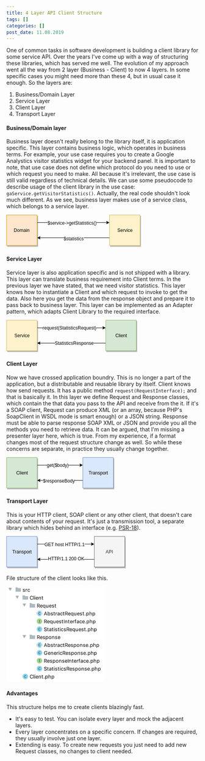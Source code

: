 ```yaml
---
title: 4 Layer API Client Structure
tags: []
categories: []
post_date: 11.08.2019
---
```


One of common tasks in software development is building a client library for some service API. Over the years I've come up with a way of structuring these libraries, which has served me well. The evolution of my approach went all the way from 2 layer (Business - Client) to now 4 layers. In some specific cases you might need more than these 4, but in usual case it enough. So the layers are:

1. Business/Domain Layer
2. Service Layer
3. Client Layer
4. Transport Layer

#### Business/Domain layer
Business layer doesn't really belong to the library itself, it is application specific. This layer contains business logic, which operates in business terms. For example, your use case requires you to create a Google Analystics visitor statistics widget for your backend panel. It is important to note, that use case does not define which protocol do you need to use or which request you need to make. All because it's irrelevant, the use case is still valid regardless of technical details. We can use some pseudocode to describe usage of the client library in the use case: `gaService.getVisitorStatistics()`. Actually, the real code shouldn't look much different. As we see, business layer makes use of a service class, which belongs to a service layer.

<div class="text-center">
	<svg xmlns="http://www.w3.org/2000/svg" xmlns:xlink="http://www.w3.org/1999/xlink" version="1.1" width="353px" height="84px" viewBox="-0.5 -0.5 353 84"><defs/><g><path d="M 270 60 L 86.37 60" fill="none" stroke="#000000" stroke-miterlimit="10" pointer-events="none"/><path d="M 81.12 60 L 88.12 56.5 L 86.37 60 L 88.12 63.5 Z" fill="#000000" stroke="#000000" stroke-miterlimit="10" pointer-events="none"/><g transform="translate(149.5,55.5)"><switch><foreignObject style="overflow:visible;" pointer-events="all" width="59" height="12" requiredFeatures="http://www.w3.org/TR/SVG11/feature#Extensibility"><div xmlns="http://www.w3.org/1999/xhtml" style="display: inline-block; font-size: 12px; font-family: Helvetica; color: rgb(0, 0, 0); line-height: 1.2; vertical-align: top; white-space: nowrap; text-align: center;"><div xmlns="http://www.w3.org/1999/xhtml" style="display:inline-block;text-align:inherit;text-decoration:inherit;background-color:#ffffff;"> $statistics </div></div></foreignObject><text x="30" y="12" fill="#000000" text-anchor="middle" font-size="12px" font-family="Helvetica"> $statistics </text></switch></g><rect x="270" y="0" width="80" height="80" fill="#000000" stroke="#000000" transform="translate(2,3)" opacity="0.25"/><rect x="270" y="0" width="80" height="80" fill="#fff2cc" stroke="#d6b656" pointer-events="none"/><g transform="translate(289.5,33.5)"><switch><foreignObject style="overflow:visible;" pointer-events="all" width="40" height="12" requiredFeatures="http://www.w3.org/TR/SVG11/feature#Extensibility"><div xmlns="http://www.w3.org/1999/xhtml" style="display: inline-block; font-size: 12px; font-family: Helvetica; color: rgb(0, 0, 0); line-height: 1.2; vertical-align: top; width: 42px; white-space: nowrap; overflow-wrap: normal; text-align: center;"><div xmlns="http://www.w3.org/1999/xhtml" style="display:inline-block;text-align:inherit;text-decoration:inherit;white-space:normal;">Service</div></div></foreignObject><text x="20" y="12" fill="#000000" text-anchor="middle" font-size="12px" font-family="Helvetica">Service</text></switch></g><path d="M 80 20 L 263.63 20" fill="none" stroke="#000000" stroke-miterlimit="10" pointer-events="none"/><path d="M 268.88 20 L 261.88 23.5 L 263.63 20 L 261.88 16.5 Z" fill="#000000" stroke="#000000" stroke-miterlimit="10" pointer-events="none"/><g transform="translate(107.5,14.5)"><switch><foreignObject style="overflow:visible;" pointer-events="all" width="135" height="12" requiredFeatures="http://www.w3.org/TR/SVG11/feature#Extensibility"><div xmlns="http://www.w3.org/1999/xhtml" style="display: inline-block; font-size: 12px; font-family: Helvetica; color: rgb(0, 0, 0); line-height: 1.2; vertical-align: top; white-space: nowrap; text-align: center;"><div xmlns="http://www.w3.org/1999/xhtml" style="display:inline-block;text-align:inherit;text-decoration:inherit;background-color:#ffffff;"> $service-&gt;getStatistics() </div></div></foreignObject><text x="68" y="12" fill="#000000" text-anchor="middle" font-size="12px" font-family="Helvetica"> $service-&gt;getStatistics() </text></switch></g><rect x="0" y="0" width="80" height="80" fill="#000000" stroke="#000000" transform="translate(2,3)" opacity="0.25"/><rect x="0" y="0" width="80" height="80" fill="#ffe6cc" stroke="#d79b00" pointer-events="none"/><g transform="translate(18.5,33.5)"><switch><foreignObject style="overflow:visible;" pointer-events="all" width="42" height="12" requiredFeatures="http://www.w3.org/TR/SVG11/feature#Extensibility"><div xmlns="http://www.w3.org/1999/xhtml" style="display: inline-block; font-size: 12px; font-family: Helvetica; color: rgb(0, 0, 0); line-height: 1.2; vertical-align: top; width: 42px; white-space: nowrap; overflow-wrap: normal; text-align: center;"><div xmlns="http://www.w3.org/1999/xhtml" style="display:inline-block;text-align:inherit;text-decoration:inherit;white-space:normal;">Domain</div></div></foreignObject><text x="21" y="12" fill="#000000" text-anchor="middle" font-size="12px" font-family="Helvetica">Domain</text></switch></g></g></svg>
</div>
<!--more-->

#### Service Layer
Service layer is also application specific and is not shipped with a library. This layer can translate business requirement into Client terms. In the previous layer we have stated, that we need visitor statistics. This layer knows how to instantiate a Client and which request to invoke to get the data. Also here you get the data from the response object and prepare it to pass back to business layer. This layer can be implemented as an Adapter pattern, which adapts Client Library to the required interface.

<div class="text-center">
	<svg xmlns="http://www.w3.org/2000/svg" xmlns:xlink="http://www.w3.org/1999/xlink" version="1.1" width="343px" height="84px" viewBox="-0.5 -0.5 343 84"><defs/><g><path d="M 80 20 L 253.63 20" fill="none" stroke="#000000" stroke-miterlimit="10" pointer-events="none"/><path d="M 258.88 20 L 251.88 23.5 L 253.63 20 L 251.88 16.5 Z" fill="#000000" stroke="#000000" stroke-miterlimit="10" pointer-events="none"/><g transform="translate(94.5,13.5)"><switch><foreignObject style="overflow:visible;" pointer-events="all" width="147" height="12" requiredFeatures="http://www.w3.org/TR/SVG11/feature#Extensibility"><div xmlns="http://www.w3.org/1999/xhtml" style="display: inline-block; font-size: 12px; font-family: Helvetica; color: rgb(0, 0, 0); line-height: 1.2; vertical-align: top; white-space: nowrap; text-align: center;"><div xmlns="http://www.w3.org/1999/xhtml" style="display:inline-block;text-align:inherit;text-decoration:inherit;background-color:#ffffff;"> request(StatisticsRequest) </div></div></foreignObject><text x="74" y="12" fill="#000000" text-anchor="middle" font-size="12px" font-family="Helvetica"> request(StatisticsRequest) </text></switch></g><rect x="0" y="0" width="80" height="80" fill="#000000" stroke="#000000" transform="translate(2,3)" opacity="0.25"/><rect x="0" y="0" width="80" height="80" fill="#fff2cc" stroke="#d6b656" pointer-events="none"/><g transform="translate(19.5,33.5)"><switch><foreignObject style="overflow:visible;" pointer-events="all" width="40" height="12" requiredFeatures="http://www.w3.org/TR/SVG11/feature#Extensibility"><div xmlns="http://www.w3.org/1999/xhtml" style="display: inline-block; font-size: 12px; font-family: Helvetica; color: rgb(0, 0, 0); line-height: 1.2; vertical-align: top; width: 42px; white-space: nowrap; overflow-wrap: normal; text-align: center;"><div xmlns="http://www.w3.org/1999/xhtml" style="display:inline-block;text-align:inherit;text-decoration:inherit;white-space:normal;">Service</div></div></foreignObject><text x="20" y="12" fill="#000000" text-anchor="middle" font-size="12px" font-family="Helvetica">Service</text></switch></g><path d="M 260 60 L 86.37 60" fill="none" stroke="#000000" stroke-miterlimit="10" pointer-events="none"/><path d="M 81.12 60 L 88.12 56.5 L 86.37 60 L 88.12 63.5 Z" fill="#000000" stroke="#000000" stroke-miterlimit="10" pointer-events="none"/><g transform="translate(126.5,53.5)"><switch><foreignObject style="overflow:visible;" pointer-events="all" width="102" height="12" requiredFeatures="http://www.w3.org/TR/SVG11/feature#Extensibility"><div xmlns="http://www.w3.org/1999/xhtml" style="display: inline-block; font-size: 12px; font-family: Helvetica; color: rgb(0, 0, 0); line-height: 1.2; vertical-align: top; white-space: nowrap; text-align: center;"><div xmlns="http://www.w3.org/1999/xhtml" style="display:inline-block;text-align:inherit;text-decoration:inherit;background-color:#ffffff;">StatisticsResponse</div></div></foreignObject><text x="51" y="12" fill="#000000" text-anchor="middle" font-size="12px" font-family="Helvetica">StatisticsResponse</text></switch></g><rect x="260" y="0" width="80" height="80" fill="#000000" stroke="#000000" transform="translate(2,3)" opacity="0.25"/><rect x="260" y="0" width="80" height="80" fill="#d5e8d4" stroke="#82b366" pointer-events="none"/><g transform="translate(284.5,33.5)"><switch><foreignObject style="overflow:visible;" pointer-events="all" width="30" height="12" requiredFeatures="http://www.w3.org/TR/SVG11/feature#Extensibility"><div xmlns="http://www.w3.org/1999/xhtml" style="display: inline-block; font-size: 12px; font-family: Helvetica; color: rgb(0, 0, 0); line-height: 1.2; vertical-align: top; width: 32px; white-space: nowrap; overflow-wrap: normal; text-align: center;"><div xmlns="http://www.w3.org/1999/xhtml" style="display:inline-block;text-align:inherit;text-decoration:inherit;white-space:normal;">Client</div></div></foreignObject><text x="15" y="12" fill="#000000" text-anchor="middle" font-size="12px" font-family="Helvetica">Client</text></switch></g></g></svg>
</div>

#### Client Layer
Now we have crossed application boundry. This is no longer a part of the application, but a distributable and reusable library by itself. Client knows how send requests. It has a public method `request(RequestInterface);` and that is basically it. In this layer we define Request and Response classes, which contain the that data you pass to the API and receive from the it. If it's a SOAP client, Request can produce XML (or an array, because PHP's SoapClient in WSDL mode is smart enough) or a JSON string. Response must be able to parse response SOAP XML or JSON and provide you all the methods you need to retrieve data. It can be argued, that I'm missing a presenter layer here, which is true. From my experience, if a format changes most of the request structure change as well. So while these concerns are separate, in practice they usually change together. 

<div class="text-center">
	<svg xmlns="http://www.w3.org/2000/svg" xmlns:xlink="http://www.w3.org/1999/xlink" version="1.1" width="283px" height="84px" viewBox="-0.5 -0.5 283 84"><defs/><g><path d="M 80 20 L 100 20 L 193.63 20" fill="none" stroke="#000000" stroke-miterlimit="10" pointer-events="none"/><path d="M 198.88 20 L 191.88 23.5 L 193.63 20 L 191.88 16.5 Z" fill="#000000" stroke="#000000" stroke-miterlimit="10" pointer-events="none"/><g transform="translate(105.5,13.5)"><switch><foreignObject style="overflow:visible;" pointer-events="all" width="64" height="12" requiredFeatures="http://www.w3.org/TR/SVG11/feature#Extensibility"><div xmlns="http://www.w3.org/1999/xhtml" style="display: inline-block; font-size: 12px; font-family: Helvetica; color: rgb(0, 0, 0); line-height: 1.2; vertical-align: top; white-space: nowrap; text-align: center;"><div xmlns="http://www.w3.org/1999/xhtml" style="display:inline-block;text-align:inherit;text-decoration:inherit;background-color:#ffffff;"> get($body) </div></div></foreignObject><text x="32" y="12" fill="#000000" text-anchor="middle" font-size="12px" font-family="Helvetica"> get($body) </text></switch></g><rect x="0" y="0" width="80" height="80" fill="#000000" stroke="#000000" transform="translate(2,3)" opacity="0.25"/><rect x="0" y="0" width="80" height="80" fill="#d5e8d4" stroke="#82b366" pointer-events="none"/><g transform="translate(24.5,33.5)"><switch><foreignObject style="overflow:visible;" pointer-events="all" width="30" height="12" requiredFeatures="http://www.w3.org/TR/SVG11/feature#Extensibility"><div xmlns="http://www.w3.org/1999/xhtml" style="display: inline-block; font-size: 12px; font-family: Helvetica; color: rgb(0, 0, 0); line-height: 1.2; vertical-align: top; width: 32px; white-space: nowrap; overflow-wrap: normal; text-align: center;"><div xmlns="http://www.w3.org/1999/xhtml" style="display:inline-block;text-align:inherit;text-decoration:inherit;white-space:normal;">Client</div></div></foreignObject><text x="15" y="12" fill="#000000" text-anchor="middle" font-size="12px" font-family="Helvetica">Client</text></switch></g><path d="M 200 60 L 86.37 60" fill="none" stroke="#000000" stroke-miterlimit="10" pointer-events="none"/><path d="M 81.12 60 L 88.12 56.5 L 86.37 60 L 88.12 63.5 Z" fill="#000000" stroke="#000000" stroke-miterlimit="10" pointer-events="none"/><g transform="translate(95.5,54.5)"><switch><foreignObject style="overflow:visible;" pointer-events="all" width="90" height="12" requiredFeatures="http://www.w3.org/TR/SVG11/feature#Extensibility"><div xmlns="http://www.w3.org/1999/xhtml" style="display: inline-block; font-size: 12px; font-family: Helvetica; color: rgb(0, 0, 0); line-height: 1.2; vertical-align: top; white-space: nowrap; text-align: center;"><div xmlns="http://www.w3.org/1999/xhtml" style="display:inline-block;text-align:inherit;text-decoration:inherit;background-color:#ffffff;"> $responseBody </div></div></foreignObject><text x="45" y="12" fill="#000000" text-anchor="middle" font-size="12px" font-family="Helvetica"> $responseBody </text></switch></g><rect x="200" y="0" width="80" height="80" fill="#000000" stroke="#000000" transform="translate(2,3)" opacity="0.25"/><rect x="200" y="0" width="80" height="80" fill="#dae8fc" stroke="#6c8ebf" pointer-events="none"/><g transform="translate(214.5,33.5)"><switch><foreignObject style="overflow:visible;" pointer-events="all" width="50" height="12" requiredFeatures="http://www.w3.org/TR/SVG11/feature#Extensibility"><div xmlns="http://www.w3.org/1999/xhtml" style="display: inline-block; font-size: 12px; font-family: Helvetica; color: rgb(0, 0, 0); line-height: 1.2; vertical-align: top; width: 52px; white-space: nowrap; overflow-wrap: normal; text-align: center;"><div xmlns="http://www.w3.org/1999/xhtml" style="display:inline-block;text-align:inherit;text-decoration:inherit;white-space:normal;">Transport</div></div></foreignObject><text x="25" y="12" fill="#000000" text-anchor="middle" font-size="12px" font-family="Helvetica">Transport</text></switch></g></g></svg>
</div>

#### Transport Layer
This is your HTTP client, SOAP client or any other client, that doesn't care about contents of your request. It's  just a transmission tool, a separate library which hides behind an interface (e.g. [PSR-18][1]).

<div class="text-center">
	<svg xmlns="http://www.w3.org/2000/svg" xmlns:xlink="http://www.w3.org/1999/xlink" version="1.1" width="313px" height="84px" viewBox="-0.5 -0.5 313 84"><defs/><g><path d="M 80 20 L 223.63 20" fill="none" stroke="#000000" stroke-miterlimit="10" pointer-events="none"/><path d="M 228.88 20 L 221.88 23.5 L 223.63 20 L 221.88 16.5 Z" fill="#000000" stroke="#000000" stroke-miterlimit="10" pointer-events="none"/><g transform="translate(99.5,14.5)"><switch><foreignObject style="overflow:visible;" pointer-events="all" width="112" height="12" requiredFeatures="http://www.w3.org/TR/SVG11/feature#Extensibility"><div xmlns="http://www.w3.org/1999/xhtml" style="display: inline-block; font-size: 12px; font-family: Helvetica; color: rgb(0, 0, 0); line-height: 1.2; vertical-align: top; white-space: nowrap; text-align: center;"><div xmlns="http://www.w3.org/1999/xhtml" style="display:inline-block;text-align:inherit;text-decoration:inherit;background-color:#ffffff;"> GET host HTTP/1.1 </div></div></foreignObject><text x="56" y="12" fill="#000000" text-anchor="middle" font-size="12px" font-family="Helvetica"> GET host HTTP/1.1 </text></switch></g><rect x="0" y="0" width="80" height="80" fill="#000000" stroke="#000000" transform="translate(2,3)" opacity="0.25"/><rect x="0" y="0" width="80" height="80" fill="#dae8fc" stroke="#6c8ebf" pointer-events="none"/><g transform="translate(14.5,33.5)"><switch><foreignObject style="overflow:visible;" pointer-events="all" width="50" height="12" requiredFeatures="http://www.w3.org/TR/SVG11/feature#Extensibility"><div xmlns="http://www.w3.org/1999/xhtml" style="display: inline-block; font-size: 12px; font-family: Helvetica; color: rgb(0, 0, 0); line-height: 1.2; vertical-align: top; width: 52px; white-space: nowrap; overflow-wrap: normal; text-align: center;"><div xmlns="http://www.w3.org/1999/xhtml" style="display:inline-block;text-align:inherit;text-decoration:inherit;white-space:normal;">Transport</div></div></foreignObject><text x="25" y="12" fill="#000000" text-anchor="middle" font-size="12px" font-family="Helvetica">Transport</text></switch></g><path d="M 230 60 L 86.37 60" fill="none" stroke="#000000" stroke-miterlimit="10" pointer-events="none"/><path d="M 81.12 60 L 88.12 56.5 L 86.37 60 L 88.12 63.5 Z" fill="#000000" stroke="#000000" stroke-miterlimit="10" pointer-events="none"/><g transform="translate(108.5,51.5)"><switch><foreignObject style="overflow:visible;" pointer-events="all" width="102" height="12" requiredFeatures="http://www.w3.org/TR/SVG11/feature#Extensibility"><div xmlns="http://www.w3.org/1999/xhtml" style="display: inline-block; font-size: 12px; font-family: Helvetica; color: rgb(0, 0, 0); line-height: 1.2; vertical-align: top; white-space: nowrap; text-align: center;"><div xmlns="http://www.w3.org/1999/xhtml" style="display:inline-block;text-align:inherit;text-decoration:inherit;background-color:#ffffff;"> HTTP/1.1 200 OK </div></div></foreignObject><text x="51" y="12" fill="#000000" text-anchor="middle" font-size="12px" font-family="Helvetica"> HTTP/1.1 200 OK </text></switch></g><rect x="230" y="0" width="80" height="80" fill="#000000" stroke="#000000" transform="translate(2,3)" opacity="0.25"/><rect x="230" y="0" width="80" height="80" fill="#f5f5f5" stroke="#666666" pointer-events="none"/><g transform="translate(259.5,33.5)"><switch><foreignObject style="overflow:visible;" pointer-events="all" width="20" height="12" requiredFeatures="http://www.w3.org/TR/SVG11/feature#Extensibility"><div xmlns="http://www.w3.org/1999/xhtml" style="display: inline-block; font-size: 12px; font-family: Helvetica; color: rgb(51, 51, 51); line-height: 1.2; vertical-align: top; width: 20px; white-space: nowrap; overflow-wrap: normal; text-align: center;"><div xmlns="http://www.w3.org/1999/xhtml" style="display:inline-block;text-align:inherit;text-decoration:inherit;white-space:normal;">API</div></div></foreignObject><text x="10" y="12" fill="#333333" text-anchor="middle" font-size="12px" font-family="Helvetica">API</text></switch></g></g></svg>
</div>

File structure of the client looks like this.

<div class="text-center">
    <img src="/img/posts/2019-08-11-4-layer-api-client-structure/file-structure.png" alt="file-structure" width="255px">
</div>

#### Advantages
This structure helps me to create clients blazingly fast. 

  - It's easy to test. You can isolate every layer and mock the adjacent layers.
  - Every layer concentrates on a specific concern. If changes are required, they usually involve just one layer.
  - Extending is easy. To create new requests you just need to add new Request classes, no changes to client needed. 

[1]: https://www.php-fig.org/psr/psr-18/
